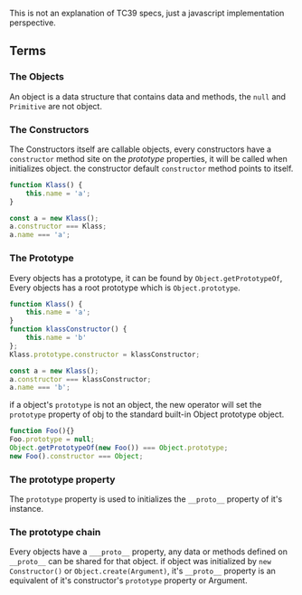 This is not an explanation of TC39 specs, just a javascript implementation perspective.

## Terms

### The Objects
An object is a data structure that contains data and methods, the `null` and `Primitive` are not object.

### The Constructors
The Constructors itself are callable objects, every constructors have a `constructor` method site on the *prototype* properties, it will be called when initializes object. the constructor default `constructor` method points to itself. 

```javascript
function Klass() {
	this.name = 'a';
}

const a = new Klass();
a.constructor === Klass;
a.name === 'a';
```

### The Prototype
Every objects has a prototype, it can be found by `Object.getPrototypeOf`, Every objects has a root prototype which is `Object.prototype`.

```javascript
function Klass() {
	this.name = 'a';
}
function klassConstructor() {
	this.name = 'b'
};
Klass.prototype.constructor = klassConstructor;

const a = new Klass();
a.constructor === klassConstructor;
a.name === 'b';
```
if a object's `prototype` is not an object, the new operator will set the `prototype` property of obj to the standard built-in Object prototype object.
```javascript
function Foo(){}
Foo.prototype = null;
Object.getPrototypeOf(new Foo()) === Object.prototype;
new Foo().constructor === Object;
```

### The prototype property
The `prototype` property is used to initializes the `__proto__` property of it's instance.

### The prototype chain
Every objects have a `___proto__` property, any data or methods defined on `__proto__` can be shared for that object. if object was initialized by `new Constructor()` or `Object.create(Argument)`, it's `__proto__` property is an equivalent of it's constructor's `prototype` property or Argument.
